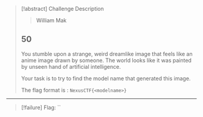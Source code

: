 > [!abstract] Challenge Description
> > William Mak
> ## 50
> You stumble upon a strange, weird dreamlike image that feels like an anime image drawn by someone. The world looks like it was painted by unseen hand of artificial intelligence.
> 
> Your task is to try to find the model name that generated this image.
> 
> The flag format is : `NexusCTF{<modelname>}`


---

> [!failure] Flag: ``